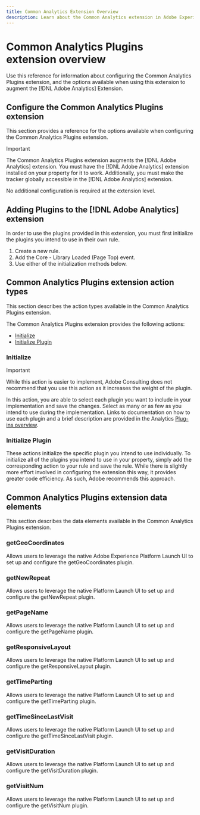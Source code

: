 ```yaml
---
title: Common Analytics Extension Overview
description: Learn about the Common Analytics extension in Adobe Experience Platform Launch.
---
```


# Common Analytics Plugins extension overview

Use this reference for information about configuring the Common Analytics Plugins extension, and the options available when using this extension to augment the [!DNL Adobe Analytics] Extension.

## Configure the Common Analytics Plugins extension

This section provides a reference for the options available when configuring the Common Analytics Plugins extension.

>[!IMPORTANT]
>
>The Common Analytics Plugins extension augments the [!DNL Adobe Analytics] extension. You must have the [!DNL Adobe Analytics] extension installed on your property for it to work. Additionally, you must make the tracker globally accessible in the [!DNL Adobe Analytics] extension.

No additional configuration is required at the extension level.

## Adding Plugins to the [!DNL Adobe Analytics] extension

In order to use the plugins provided in this extension, you must first initialize the plugins you intend to use in their own rule.

1. Create a new rule.
1. Add the Core - Library Loaded (Page Top) event.
1. Use either of the initialization methods below.

## Common Analytics Plugins extension action types

This section describes the action types available in the Common Analytics Plugins extension.

The Common Analytics Plugins extension provides the following actions:

* [Initialize](#initialize)
* [Initialize Plugin](#initialize-plugin)

### Initialize

>[!IMPORTANT]
>
>While this action is easier to implement, Adobe Consulting does not recommend that you use this action as it increases the weight of the plugin.

In this action, you are able to select each plugin you want to include in your implementation and save the changes. Select as many or as few as you intend to use during the implementation. Links to documentation on how to use each plugin and a brief description are provided in the Analytics [Plug-ins overview](https://experienceleague.adobe.com/docs/analytics/implementation/vars/plugins/impl-plugins.html).

### Initialize Plugin

These actions initialize the specific plugin you intend to use individually. To initialize all of the plugins you intend to use in your property, simply add the corresponding action to your rule and save the rule. While there is slightly more effort involved in configuring the extension this way, it provides greater code efficiency. As such, Adobe recommends this approach.

## Common Analytics Plugins extension data elements

This section describes the data elements available in the Common Analytics Plugins extension.

### getGeoCoordinates

Allows users to leverage the native Adobe Experience Platform Launch UI to set up and configure the getGeoCoordinates plugin. 

### getNewRepeat

Allows users to leverage the native Platform Launch UI to set up and configure the getNewRepeat plugin. 

### getPageName

Allows users to leverage the native Platform Launch UI to set up and configure the getPageName plugin. 

### getResponsiveLayout

Allows users to leverage the native Platform Launch UI to set up and configure the getResponsiveLayout plugin. 

### getTimeParting

Allows users to leverage the native Platform Launch UI to set up and configure the getTimeParting plugin. 

### getTimeSinceLastVisit

Allows users to leverage the native Platform Launch UI to set up and configure the getTimeSinceLastVisit plugin. 

### getVisitDuration

Allows users to leverage the native Platform Launch UI to set up and configure the getVisitDuration plugin. 

### getVisitNum

Allows users to leverage the native Platform Launch UI to set up and configure the getVisitNum plugin. 
